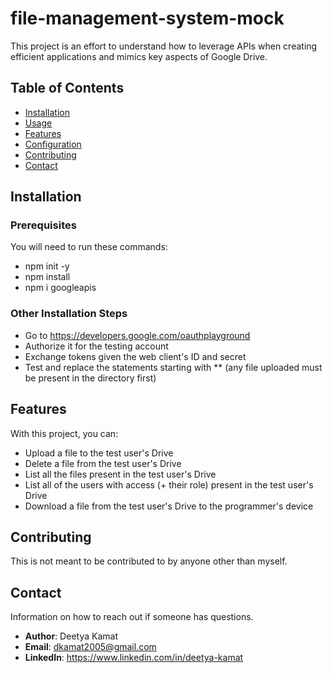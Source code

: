 # file-management-system-mock
This project is an effort to understand how to leverage APIs when creating efficient applications and mimics key aspects of Google Drive. 

## Table of Contents

- [Installation](#installation)
- [Usage](#usage)
- [Features](#features)
- [Configuration](#configuration)
- [Contributing](#contributing)
- [Contact](#contact)

## Installation
### Prerequisites

You will need to run these commands:

- npm init -y
- npm install
- npm i googleapis

### Other Installation Steps

- Go to https://developers.google.com/oauthplayground
- Authorize it for the testing account
- Exchange tokens given the web client's ID and secret
- Test and replace the statements starting with ** (any file uploaded must be present in the directory first)

## Features

With this project, you can:
- Upload a file to the test user's Drive
- Delete a file from the test user's Drive
- List all the files present in the test user's Drive
- List all of the users with access (+ their role) present in the test user's Drive
- Download a file from the test user's Drive to the programmer's device

## Contributing

This is not meant to be contributed to by anyone other than myself.

## Contact

Information on how to reach out if someone has questions.

- **Author**: Deetya Kamat
- **Email**: dkamat2005@gmail.com
- **LinkedIn**: https://www.linkedin.com/in/deetya-kamat
